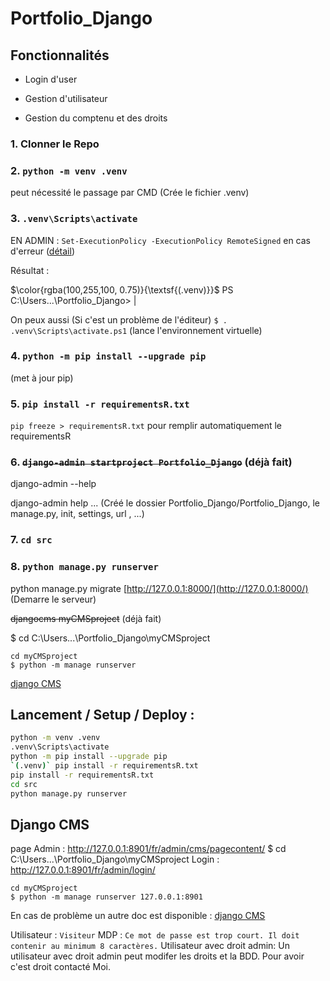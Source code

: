 # Portfolio_Django

## Fonctionnalités

- Login d'user

- Gestion d'utilisateur

- Gestion du comptenu et des droits

### 1. Clonner le Repo

### 2. `python -m venv .venv`

peut nécessité le passage par CMD (Crée le fichier .venv)

### 3. `.venv\Scripts\activate`

EN ADMIN : `Set-ExecutionPolicy -ExecutionPolicy RemoteSigned` en cas d'erreur
([détail](https://tutorial.djangogirls.org/fr/django_installation/))

Résultat : 

$\color{rgba(100,255,100, 0.75)}{\textsf{(.venv)}}$ PS C:\Users...\Portfolio_Django> |

On peux aussi (Si c'est un problème de l'éditeur) `$ . .venv\Scripts\activate.ps1`
(lance l'environnement virtuelle)

### 4. `python -m pip install --upgrade pip`

(met à jour pip)

### 5. `pip install -r requirementsR.txt`

```pip freeze > requirementsR.txt``` pour remplir automatiquement le requirementsR

### 6. ~~`django-admin startproject Portfolio_Django`~~ (déjà fait)

django-admin --help

django-admin help ...
(Créé le dossier Portfolio_Django/Portfolio_Django, le manage.py, init, settings, url , ...)

### 7. `cd src`

### 8. `python manage.py runserver`

python manage.py migrate
[http://127.0.0.1:8000/](http://127.0.0.1:8000/)
  (Demarre le serveur)

~~djangocms myCMSproject~~ (déjà fait)

$ cd C:\Users...\Portfolio_Django\myCMSproject

```
cd myCMSproject
$ python -m manage runserver
```
[django CMS](/myCMSproject/README.md)

## Lancement / Setup / Deploy : 


```zsh
python -m venv .venv
.venv\Scripts\activate
python -m pip install --upgrade pip
`(.venv)` pip install -r requirementsR.txt
pip install -r requirementsR.txt
cd src
python manage.py runserver
```

## Django CMS

page Admin : http://127.0.0.1:8901/fr/admin/cms/pagecontent/
$ cd C:\Users...\Portfolio_Django\myCMSproject
Login : 
http://127.0.0.1:8901/fr/admin/login/


```
cd myCMSproject
$ python -m manage runserver 127.0.0.1:8901

```
En cas de problème un autre doc est disponible : [django CMS](/myCMSproject/README.md)

Utilisateur : 
`Visiteur`
MDP : 
`Ce mot de passe est trop court. Il doit contenir au minimum 8 caractères.`
Utilisateur avec droit admin:
Un utilisateur avec droit admin peut modifer les droits et la BDD. Pour avoir c'est droit contacté Moi.
